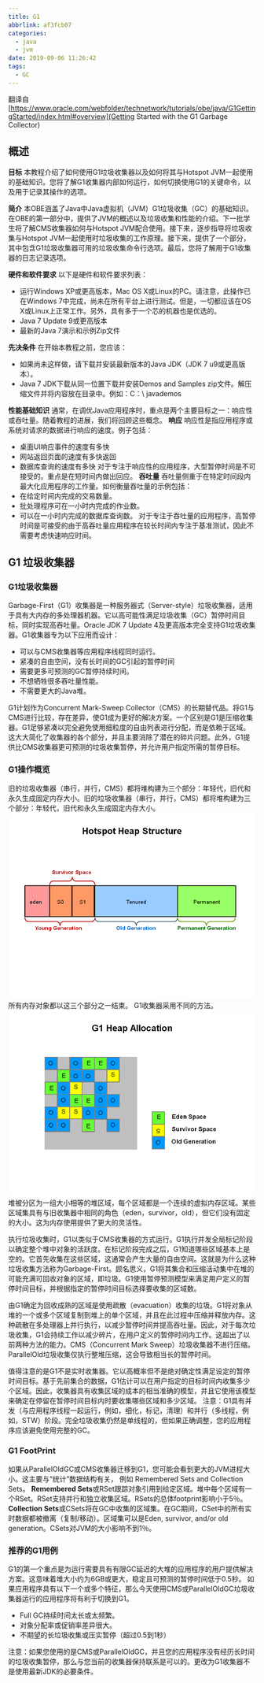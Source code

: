 ```yaml
---
title: G1
abbrlink: af3fcb07
categories:
  - java
  - jvm
date: 2019-09-06 11:26:42
tags:
  - GC
---
```

翻译自[https://www.oracle.com/webfolder/technetwork/tutorials/obe/java/G1GettingStarted/index.html#overview](Getting Started with the G1 Garbage Collector)

## 概述

**目标**
本教程介绍了如何使用G1垃圾收集器以及如何将其与Hotspot JVM一起使用的基础知识。您将了解G1收集器内部如何运行，如何切换使用G1的关键命令，以及用于记录其操作的选项。

**简介**
本OBE涵盖了Java中Java虚拟机（JVM）G1垃圾收集（GC）的基础知识。在OBE的第一部分中，提供了JVM的概述以及垃圾收集和性能的介绍。下一批学生将了解CMS收集器如何与Hotspot JVM配合使用。接下来，逐步指导将垃圾收集与Hotspot JVM一起使用时垃圾收集的工作原理。接下来，提供了一个部分，其中包含G1垃圾收集器可用的垃圾收集命令行选项。最后，您将了解用于G1收集器的日志记录选项。
<!-- more -->
**硬件和软件要求**
以下是硬件和软件要求列表：

* 运行Windows XP或更高版本，Mac OS X或Linux的PC。请注意，此操作已在Windows 7中完成，尚未在所有平台上进行测试。但是，一切都应该在OS X或Linux上正常工作。另外，具有多于一个芯的机器也是优选的。
* Java 7 Update 9或更高版本
* 最新的Java 7演示和示例Zip文件

**先决条件**
在开始本教程之前，您应该：

* 如果尚未这样做，请下载并安装最新版本的Java JDK（JDK 7 u9或更高版本）。
* Java 7 JDK下载从同一位置下载并安装Demos and Samples zip文件。解压缩文件并将内容放在目录中。例如：C：\ javademos

**性能基础知识**
通常，在调优Java应用程序时，重点是两个主要目标之一：响应性或吞吐量。随着教程的进展，我们将回顾这些概念。
**响应**
响应性是指应用程序或系统对请求的数据进行响应的速度。例子包括：

* 桌面UI响应事件的速度有多快
* 网站返回页面的速度有多快返回
* 数据库查询的速度有多快
对于专注于响应性的应用程序，大型暂停时间是不可接受的。重点是在短时间内做出回应。
**吞吐量**
吞吐量侧重于在特定时间段内最大化应用程序的工作量。如何衡量吞吐量的示例包括：
* 在给定时间内完成的交易数量。
* 批处理程序可在一小时内完成的作业数。
* 可以在一小时内完成的数据库查询数。
对于专注于吞吐量的应用程序，高暂停时间是可接受的由于高吞吐量应用程序在较长时间内专注于基准测试，因此不需要考虑快速响应时间。

## G1 垃圾收集器

### G1垃圾收集器

Garbage-First（G1）收集器是一种服务器式（Server-style）垃圾收集器，适用于具有大内存的多处理器机器。它以高可能性满足垃圾收集（GC）暂停时间目标，同时实现高吞吐量。Oracle JDK 7 Update 4及更高版本完全支持G1垃圾收集器。G1收集器专为以下应用而设计：

* 可以与CMS收集器等应用程序线程同时运行。
* 紧凑的自由空间，没有长时间的GC引起的暂停时间
* 需要更多可预测的GC暂停持续时间。
* 不想牺牲很多吞吐量性能。
* 不需要更大的Java堆。

G1计划作为Concurrent Mark-Sweep Collector（CMS）的长期替代品。将G1与CMS进行比较，存在差异，使G1成为更好的解决方案。一个区别是G1是压缩收集器。G1足够紧凑以完全避免使用细粒度的自由列表进行分配，而是依赖于区域。这大大简化了收集器的各个部分，并且主要消除了潜在的碎片问题。此外，G1提供比CMS收集器更可预测的垃圾收集暂停，并允许用户指定所需的暂停目标。

### G1操作概览

旧的垃圾收集器（串行，并行，CMS）都将堆构建为三个部分：年轻代，旧代和永久生成固定内存大小。旧的垃圾收集器（串行，并行，CMS）都将堆构建为三个部分：年轻代，旧代和永久生成固定内存大小。
![HeapStructure](/source/images/HeapStructure.png)
所有内存对象都以这三个部分之一结束。
G1收集器采用不同的方法。
![Slide9](/source/images/Slide9.png)
堆被分区为一组大小相等的堆区域，每个区域都是一个连续的虚拟内存区域。某些区域集具有与旧收集器中相同的角色（eden，survivor，old），但它们没有固定的大小。这为内存使用提供了更大的灵活性。

执行垃圾收集时，G1以类似于CMS收集器的方式运行。G1执行并发全局标记阶段以确定整个堆中对象的活跃度。在标记阶段完成之后，G1知道哪些区域基本上是空的。它首先收集在这些区域，这通常会产生大量的自由空间。这就是为什么这种垃圾收集方法称为Garbage-First。顾名思义，G1将其集合和压缩活动集中在堆的可能充满可回收对象的区域，即垃圾。G1使用暂停预测模型来满足用户定义的暂停时间目标，并根据指定的暂停时间目标选择要收集的区域数。

由G1确定为回收成熟的区域是使用疏散（evacuation）收集的垃圾。G1将对象从堆的一个或多个区域复制到堆上的单个区域，并且在此过程中压缩并释放内存。这种疏散在多处理器上并行执行，以减少暂停时间并提高吞吐量。因此，对于每次垃圾收集，G1会持续工作以减少碎片，在用户定义的暂停时间内工作。这超出了以前两种方法的能力。CMS（Concurrent Mark Sweep）垃圾收集器不进行压缩。ParallelOld垃圾收集仅执行整堆压缩，这会导致相当长的暂停时间。

值得注意的是G1不是实时收集器。它以高概率但不是绝对确定性满足设定的暂停时间目标。基于先前集合的数据，G1估计可以在用户指定的目标时间内收集多少个区域。因此，收集器具有收集区域的成本的相当准确的模型，并且它使用该模型来确定在停留在暂停时间目标内时要收集哪些区域和多少区域。
注意：G1具有并发（与应用程序线程一起运行，例如，细化，标记，清理）和并行（多线程，例如，STW）阶段。完全垃圾收集仍然是单线程的，但如果正确调整，您的应用程序应该避免使用完整的GC。

### G1 FootPrint

如果从ParallelOldGC或CMS收集器迁移到G1，您可能会看到更大的JVM进程大小。这主要与“统计”数据结构有关，
例如 Remembered Sets and Collection Sets。
**Remembered Sets**或RSet跟踪对象引用到给定区域。堆中每个区域有一个RSet。RSet支持并行和独立收集区域。RSets的总体footprint影响小于5％。
**Collection Sets**或CSets将在GC中收集的区域集。在GC期间，CSet中的所有实时数据都被撤离（复制/移动）。区域集可以是Eden, survivor, and/or old generation。CSets对JVM的大小影响不到1％。

### 推荐的G1用例

G1的第一个重点是为运行需要具有有限GC延迟的大堆的应用程序的用户提供解决方案。这意味着堆大小约为6GB或更大，稳定且可预测的暂停时间低于0.5秒。
如果应用程序具有以下一个或多个特征，那么今天使用CMS或ParallelOldGC垃圾收集器运行的应用程序将有利于切换到G1。

* Full GC持续时间太长或太频繁。
* 对象分配率或促销率差异很大。
* 不期望的长垃圾收集或压实暂停（超过0.5到1秒）

注意：如果您使用的是CMS或ParallelOldGC，并且您的应用程序没有经历长时间的垃圾收集暂停，那么与您当前的收集器保持联系是可以的。更改为G1收集器不是使用最新JDK的必要条件。